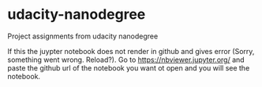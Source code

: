 # udacity-nanodegree
Project assignments from udacity nanodegree

If this the juypter notebook does not render in github and gives error (Sorry, something went wrong. Reload?). 
Go to  https://nbviewer.jupyter.org/
and paste the github url of the notebook you want ot open and you will see the notebook. 
